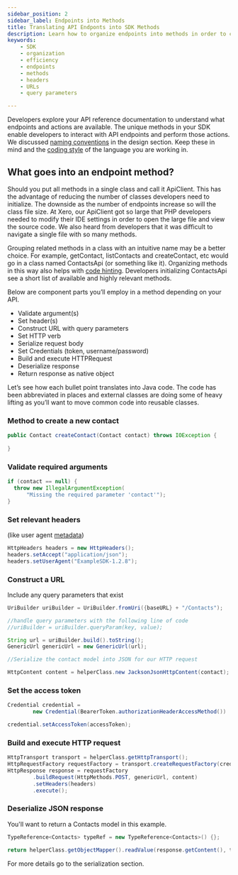 ```yaml
---
sidebar_position: 2
sidebar_label: Endpoints into Methods
title: Translating API Endponts into SDK Methods
description: Learn how to organize endpoints into methods in order to create an efficient SDK. Discover best practices when setting headers and constructing URLs with query parameters, and find out how to reduce the number of classes developers need to initialize.
keywords: 
    - SDK
    - organization
    - efficiency
    - endpoints
    - methods
    - headers
    - URLs
    - query parameters

---
```


Developers explore your API reference documentation to understand what endpoints and actions are available. The unique methods in your SDK enable developers to interact with API endpoints and perform those actions. We discussed [naming conventions](/docs/best-practices/design/naming-conventions) in the design section. Keep these in mind and the [coding style](/docs/best-practices/design/idiomatic-code) of the language you are working in.

## What goes into an endpoint method?
Should you put all methods in a single class and call it ApiClient. This has the advantage of reducing the number of classes developers need to initialize. The downside as the number of endpoints increase so will the class file size. At Xero, our ApiClient got so large that PHP developers needed to modify their IDE settings in order to open the large file and view the source code. We also heard from developers that it was difficult to navigate a single file with so many methods.

Grouping related methods in a class with an intuitive name may be a better choice. For example, getContact, listContacts and createContact, etc would go in a class named ContactsApi (or something like it). Organizing methods in this way also helps with [code hinting](/docs/best-practices/design/code-hinting). Developers initializing ContactsApi see a short list of available and highly relevant methods.

Below are component parts you’ll employ in a method depending on your API.

* Validate argument(s) 
* Set header(s)
* Construct URL with query parameters
* Set HTTP verb
* Serialize request body 
* Set Credentials (token, username/password)
* Build and execute HTTPRequest
* Deserialize response
* Return response as native object

Let’s see how each bullet point translates into Java code. The code has been abbreviated in places and  external classes are doing some of heavy lifting as you’ll want to move common code into reusable classes.

### Method to create a new contact 

``` java
public Contact createContact(Contact contact) throws IOException {
    
}
```

### Validate required arguments

``` java
if (contact == null) {
  throw new IllegalArgumentException(
      "Missing the required parameter 'contact'");
}
```

### Set relevant headers 
(like user agent [metadata](/docs/best-practices/build/managing-metadata))

``` java
HttpHeaders headers = new HttpHeaders();
headers.setAccept("application/json");
headers.setUserAgent("ExampleSDK-1.2.8");
```

### Construct a URL
Include any query parameters that exist

``` java
UriBuilder uriBuilder = UriBuilder.fromUri({baseURL} + "/Contacts");

//handle query parameters with the following line of code
//uriBuilder = uriBuilder.queryParam(key, value);

String url = uriBuilder.build().toString();
GenericUrl genericUrl = new GenericUrl(url);

//Serialize the contact model into JSON for our HTTP request

HttpContent content = helperClass.new JacksonJsonHttpContent(contact);
```

### Set the access token

``` java
Credential credential =
        new Credential(BearerToken.authorizationHeaderAccessMethod())

credential.setAccessToken(accessToken);
```

### Build and execute HTTP request

``` java
HttpTransport transport = helperClass.getHttpTransport();
HttpRequestFactory requestFactory = transport.createRequestFactory(credential);
HttpResponse response = requestFactory
        .buildRequest(HttpMethods.POST, genericUrl, content)
        .setHeaders(headers)
        .execute();
```

### Deserialize JSON response 
You'll want to return a Contacts model in this example.  

``` java
TypeReference<Contacts> typeRef = new TypeReference<Contacts>() {};

return helperClass.getObjectMapper().readValue(response.getContent(), typeRef);
```

For more details go to the serialization section.
